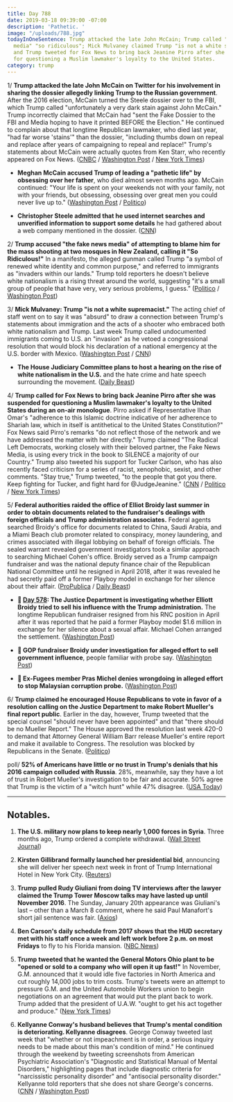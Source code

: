 ```yaml
---
title: Day 788
date: 2019-03-18 09:39:00 -07:00
description: 'Pathetic. '
image: "/uploads/788.jpg"
todayInOneSentence: Trump attacked the late John McCain; Trump called "the fake news
  media" "so ridiculous"; Mick Mulvaney claimed Trump "is not a white supremacist";
  and Trump tweeted for Fox News to bring back Jeanine Pirro after she was suspended
  for questioning a Muslim lawmaker's loyalty to the United States.
category: trump
---
```


1/ **Trump attacked the late John McCain on Twitter for his involvement in sharing the dossier allegedly linking Trump to the Russian government**. After the 2016 election, McCain turned the Steele dossier over to the FBI, which Trump called "unfortunately a very dark stain against John McCain." Trump incorrectly claimed that McCain had "sent the Fake Dossier to the FBI and Media hoping to have it printed BEFORE the Election." He continued to complain about that longtime Republican lawmaker, who died last year, "had far worse 'stains'" than the dossier, "including thumbs down on repeal and replace after years of campaigning to repeal and replace!" Trump's statements about McCain were actually quotes from Ken Starr, who recently appeared on Fox News. ([CNBC](https://www.cnbc.com/2019/03/17/trump-criticizes-john-mccain-over-russia-investigation-and-dossier.html) / [Washington Post](https://www.washingtonpost.com/politics/trump-again-takes-aim-at-john-mccain-over-dossier-prompting-rebuke-from-meghan-mccain/2019/03/17/3bc6baec-48c3-11e9-93d0-64dbcf38ba41_story.html) / [New York Times](https://www.nytimes.com/2019/03/17/us/politics/trump-mccain-twitter.html))

* **Meghan McCain accused Trump of leading a "pathetic life" by obsessing over her father**, who died almost seven months ago. McCain continued: "Your life is spent on your weekends not with your family, not with your friends, but obsessing, obsessing over great men you could never live up to." ([Washington Post](https://www.washingtonpost.com/politics/a-pathetic-life-meghan-mccain-escalates-her-pushback-against-trump/2019/03/18/58f3ec38-4991-11e9-93d0-64dbcf38ba41_story.html) / [Politico](https://www.politico.com/story/2019/03/18/meghan-mccain-donald-trump-1225108))

* **Christopher Steele admitted that he used internet searches and unverified information to support some details** he had gathered about a web company mentioned in the dossier. ([CNN](https://www.cnn.com/2019/03/16/politics/steele-information-dossier/index.html))

2/ **Trump accused "the fake news media" of attempting to blame him for the mass shooting at two mosques in New Zealand, calling it "So Ridiculous!"** In a manifesto, the alleged gunman called Trump "a symbol of renewed white identity and common purpose," and referred to immigrants as "invaders within our lands." Trump told reporters he doesn't believe white nationalism is a rising threat around the world, suggesting "it's a small group of people that have very, very serious problems, I guess." ([Politico](https://www.politico.com/story/2019/03/18/trump-new-zealand-shooting-1224867) / [Washington Post](https://www.washingtonpost.com/politics/so-ridiculous-trump-accuses-the-media-of-trying-to-blame-him-for-new-zealand-shootings/2019/03/18/ad48b7c0-4985-11e9-93d0-64dbcf38ba41_story.html))

3/ **Mick Mulvaney: Trump "is not a white supremacist."** The acting chief of staff went on to say it was "absurd" to draw a connection between Trump's statements about immigration and the acts of a shooter who embraced both white nationalism and Trump. Last week Trump called undocumented immigrants coming to U.S. an "invasion" as he vetoed a congressional resolution that would block his declaration of a national emergency at the U.S. border with Mexico. ([Washington Post](https://www.washingtonpost.com/politics/mulvaney-says-its-absurd-to-link-new-zealand-mosque-attacks-to-trumps-rhetoric/2019/03/17/76356b5e-48b6-11e9-93d0-64dbcf38ba41_story.html) / [CNN](https://www.cnn.com/2019/03/17/politics/mick-mulvaney-trump-white-nationalism-new-zealand/index.html))

* **The House Judiciary Committee plans to host a hearing on the rise of white nationalism in the U.S.** and the hate crime and hate speech surrounding the movement. ([Daily Beast](https://www.thedailybeast.com/house-judiciary-committee-planning-hearing-on-the-rise-of-white-nationalism))

4/ **Trump called for Fox News to bring back Jeanine Pirro after she was suspended for questioning a Muslim lawmaker's loyalty to the United States during an on-air monologue**. Pirro asked if Representative Ilhan Omar's "adherence to this Islamic doctrine indicative of her adherence to Shariah law, which in itself is antithetical to the United States Constitution?" Fox News said Pirro's remarks "do not reflect those of the network and we have addressed the matter with her directly." Trump claimed "The Radical Left Democrats, working closely with their beloved partner, the Fake News Media, is using every trick in the book to SILENCE a majority of our Country." Trump also tweeted his support for Tucker Carlson, who has also recently faced criticism for a series of racist, xenophobic, sexist, and other comments. "Stay true," Trump tweeted, "to the people that got you there. Keep fighting for Tucker, and fight hard for @JudgeJeanine." ([CNN](https://www.cnn.com/2019/03/16/media/jeanine-pirro-fox-news/index.html) / [Politico](https://www.politico.com/story/2019/03/17/trump-fox-1224362) / [New York Times](https://www.nytimes.com/2019/03/16/business/media/jeanine-pirro-fox-news-muslim.html))

5/ **Federal authorities raided the office of Elliot Broidy last summer in order to obtain documents related to the fundraiser's dealings with foreign officials and Trump administration associates.** Federal agents searched Broidy's office for documents related to China, Saudi Arabia, and a Miami Beach club promoter related to conspiracy, money laundering, and crimes associated with illegal lobbying on behalf of foreign officials. The sealed warrant revealed government investigators took a similar approach to searching Michael Cohen's office. Broidy served as a Trump campaign fundraiser and was the national deputy finance chair of the Republican National Committee until he resigned in April 2018, after it was revealed he had secretly paid off a former Playboy model in exchange for her silence about their affair. ([ProPublica](https://www.propublica.org/article/federal-authorities-raided-trump-fundraisers-office-in-money-laundering-probe) / [Daily Beast](https://www.thedailybeast.com/elliott-broidy-trump-fundraiser-had-office-raided-by-feds-looking-for-ties-to-foreign-nationals-report))

* **📌 [Day 578](https://whatthefuckjusthappenedtoday.com/2018/08/20/day-578/): The Justice Department is investigating whether Elliott Broidy tried to sell his influence with the Trump administration.** The longtime Republican fundraiser resigned from his RNC position in April after it was reported that he paid a former Playboy model $1.6 million in exchange for her silence about a sexual affair. Michael Cohen arranged the settlement. ([Washington Post](https://www.washingtonpost.com/politics/trump-lawyer-negotiated-16-million-settlement-for-gop-donor-with-playboy-model/2018/04/13/2f051f90-3f3e-11e8-974f-aacd97698cef_story.html?noredirect=on))

* **📌 GOP fundraiser Broidy under investigation for alleged effort to sell government influence**, people familiar with probe say. ([Washington Post](https://www.washingtonpost.com/politics/gop-fundraiser-broidy-under-investigation-for-alleged-effort-to-sell-government-influence-people-familiar-with-probe-say/2018/08/17/c9e55792-a185-11e8-8e87-c869fe70a721_story.html?noredirect=on))

* **📌 Ex-Fugees member Pras Michel denies wrongdoing in alleged effort to stop Malaysian corruption probe.** ([Washington Post](https://www.washingtonpost.com/world/national-security/ex-fugees-member-pras-michel-denies-wrongdoing-in-alleged-effort-to-stop-malaysian-corruption-probe/2018/12/05/0a19dbf0-f82d-11e8-8c9a-860ce2a8148f_story.html?noredirect=on))

6/ **Trump claimed he encouraged House Republicans to vote in favor of a resolution calling on the Justice Department to make Robert Mueller's final report public**. Earlier in the day, however, Trump tweeted that the special counsel "should never have been appointed" and that "there should be no Mueller Report." The House approved the resolution last week 420-0 to demand that Attorney General William Barr release Mueller's entire report and make it available to Congress. The resolution was blocked by Republicans in the Senate. ([Politico](https://www.politico.com/story/2019/03/16/trump-mueller-report-1224004))

poll/ **52% of Americans have little or no trust in Trump's denials that his 2016 campaign colluded with Russia**. 28%, meanwhile, say they have a lot of trust in Robert Mueller's investigation to be fair and accurate. 50% agree that Trump is the victim of a "witch hunt" while 47% disagree. ([USA Today](https://www.usatoday.com/story/news/politics/2019/03/18/trust-mueller-investigation-falls-half-americans-say-trump-victim-witch-hunt/3194049002/))

---

## Notables.

1. **The U.S. military now plans to keep nearly 1,000 forces in Syria**. Three months ago, Trump ordered a complete withdrawal. ([Wall Street Journal](https://www.wsj.com/articles/u-s-military-now-preparing-to-leave-as-many-as-1-000-troops-in-syria-11552853378))

2. **Kirsten Gillibrand formally launched her presidential bid**, announcing she will deliver her speech next week in front of Trump International Hotel in New York City. ([Reuters](https://www.reuters.com/article/us-usa-election-gillibrand/senator-gillibrand-formally-launches-presidential-campaign-idUSKCN1QY0FQ))

3. **Trump pulled Rudy Giuliani from doing TV interviews after the lawyer claimed the Trump Tower Moscow talks may have lasted up until November 2016**. The Sunday, January 20th appearance was Giuliani's last – other than a March 8 comment, where he said Paul Manafort's short jail sentence was fair. ([Axios](https://www.axios.com/rudy-giuliani-cable-television-mueller-report-d961eecc-271b-488c-bdb3-3c1c459e9027.html))

4. **Ben Carson's daily schedule from 2017 shows that the HUD secretary met with his staff once a week and left work before 2 p.m. on most Fridays** to fly to his Florida mansion. ([NBC News](https://www.nbcnews.com/politics/white-house/ben-carson-s-schedule-shows-friday-trips-florida-lunch-my-n983526))

5. **Trump tweeted that he wanted the General Motors Ohio plant to be "opened or sold to a company who will open it up fast!"** In November, G.M. announced that it would idle five factories in North America and cut roughly 14,000 jobs to trim costs. Trump's tweets were an attempt to pressure G.M. and the United Automobile Workers union to begin negotiations on an agreement that would put the plant back to work. Trump added that the president of U.A.W. "ought to get his act together and produce." ([New York Times](https://www.nytimes.com/2019/03/18/business/trump-gm-plant.html))

6. **Kellyanne Conway's husband believes that Trump's mental condition is deteriorating. Kellyanne disagrees**. George Conway tweeted last week that "whether or not impeachment is in order, a serious inquiry needs to be made about this man's condition of mind." He continued through the weekend by tweeting screenshots from American Psychiatric Association's "Diagnostic and Statistical Manual of Mental Disorders," highlighting pages that include diagnostic criteria for "narcissistic personality disorder" and "antisocial personality disorder." Kellyanne told reporters that she does not share George's concerns. ([CNN](https://www.cnn.com/2019/03/18/politics/george-conway-kellyanne-trump/index.html) / [Washington Post](https://www.washingtonpost.com/politics/kellyanne-conway-dismisses-her-husbands-concerns-that-trumps-mental-health-is-deteriorating/2019/03/18/5d80369a-4972-11e9-93d0-64dbcf38ba41_story.html))